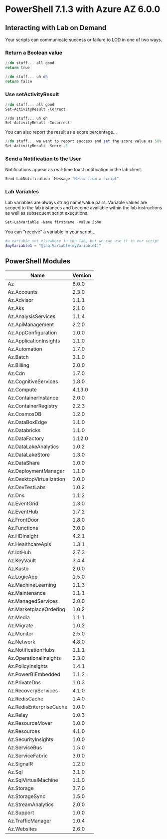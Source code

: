 # PowerShell 7.1.3 with Azure AZ 6.0.0

## Interacting with Lab on Demand

Your scripts can communicate success or failure to LOD in one of two ways.

### Return a Boolean value 

```PowerShell
//do stuff... all good
return true
```

```PowerShell
//do stuff... uh oh
return false
```

### Use setActivityResult

```PowerShell
//do stuff... all good
Set-ActivityResult -Correct
```

```
//do stuff... uh oh
Set-ActivityResult -Incorrect
```

You can also report the result as a score percentage...

```PowerShell
//do stuff... we want to report success and set the score value as 50%
Set-ActivityResult -Score .5
```

### Send a Notification to the User

Notifications appear as real-time toast notification in the lab client.

```PowerShell
Send-LabNotification -Message "Hello from a script"
```

### Lab Variables

Lab variables are always string name/value pairs. Variable values are scoped to the lab instances and become available within the lab instructions as well as subsequent script executions. 

```PowerShell
Set-LabVariable -Name firstName -Value John
```

You can "receive" a variable in your script...

```PowerShell
#a variable set elsewhere in the lab, but we can use it in our script
$myVariable1 = "@lab.Variable(myVariable1)"
```
## PowerShell Modules

Name                      | Version       
----                      | -------       
Az                        | 6.0.0         
Az.Accounts               | 2.3.0         
Az.Advisor                | 1.1.1         
Az.Aks                    | 2.1.0         
Az.AnalysisServices       | 1.1.4         
Az.ApiManagement          | 2.2.0         
Az.AppConfiguration       | 1.0.0         
Az.ApplicationInsights    | 1.1.0         
Az.Automation             | 1.7.0         
Az.Batch                  | 3.1.0         
Az.Billing                | 2.0.0         
Az.Cdn                    | 1.7.0         
Az.CognitiveServices      | 1.8.0         
Az.Compute                | 4.13.0        
Az.ContainerInstance      | 2.0.0         
Az.ContainerRegistry      | 2.2.3         
Az.CosmosDB               | 1.2.0         
Az.DataBoxEdge            | 1.1.0         
Az.Databricks             | 1.1.0         
Az.DataFactory            | 1.12.0        
Az.DataLakeAnalytics      | 1.0.2         
Az.DataLakeStore          | 1.3.0         
Az.DataShare              | 1.0.0         
Az.DeploymentManager      | 1.1.0         
Az.DesktopVirtualization  | 3.0.0         
Az.DevTestLabs            | 1.0.2         
Az.Dns                    | 1.1.2         
Az.EventGrid              | 1.3.0         
Az.EventHub               | 1.7.2         
Az.FrontDoor              | 1.8.0         
Az.Functions              | 3.0.0         
Az.HDInsight              | 4.2.1         
Az.HealthcareApis         | 1.3.1         
Az.IotHub                 | 2.7.3         
Az.KeyVault               | 3.4.4         
Az.Kusto                  | 2.0.0         
Az.LogicApp               | 1.5.0         
Az.MachineLearning        | 1.1.3         
Az.Maintenance            | 1.1.1         
Az.ManagedServices        | 2.0.0         
Az.MarketplaceOrdering    | 1.0.2         
Az.Media                  | 1.1.1         
Az.Migrate                | 1.0.2         
Az.Monitor                | 2.5.0         
Az.Network                | 4.8.0         
Az.NotificationHubs       | 1.1.1         
Az.OperationalInsights    | 2.3.0         
Az.PolicyInsights         | 1.4.1         
Az.PowerBIEmbedded        | 1.1.2         
Az.PrivateDns             | 1.0.3         
Az.RecoveryServices       | 4.1.0         
Az.RedisCache             | 1.4.0         
Az.RedisEnterpriseCache   | 1.0.0         
Az.Relay                  | 1.0.3         
Az.ResourceMover          | 1.0.0         
Az.Resources              | 4.1.0         
Az.SecurityInsights       | 1.0.0         
Az.ServiceBus             | 1.5.0         
Az.ServiceFabric          | 3.0.0         
Az.SignalR                | 1.2.0         
Az.Sql                    | 3.1.0         
Az.SqlVirtualMachine      | 1.1.0         
Az.Storage                | 3.7.0         
Az.StorageSync            | 1.5.0         
Az.StreamAnalytics        | 2.0.0         
Az.Support                | 1.0.0         
Az.TrafficManager         | 1.0.4         
Az.Websites               | 2.6.0      
